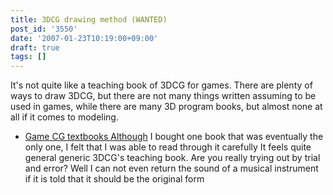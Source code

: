 ```yaml
---
title: 3DCG drawing method (WANTED)
post_id: '3550'
date: '2007-01-23T10:19:00+09:00'
draft: true
tags: []
---
```


It's not quite like a teaching book of 3DCG for games. There are plenty of ways to draw 3DCG, but there are not many things written assuming to be used in games, while there are many 3D program books, but almost none at all if it comes to modeling.

*   [Game CG textbooks Although](http://www.amazon.co.jp/%E3%82%B2%E3%83%BC%E3%83%A0CG%E6%95%99%E7%A7%91%E6%9B%B8-%E2%80%95%E3%82%AD%E3%83%A3%E3%83%A9%E3%82%AF%E3%82%BF%E3%83%BC%E3%83%BB%E8%83%8C%E6%99%AF%E7%B7%A8%E2%80%95-%E6%9D%89%E5%8E%9F-%E7%94%B1%E7%BE%8E%E5%AD%90/dp/4939007766/sr=8-1/qid=1169515055/ref=sr_1_1/249-5114787-5895507?ie=UTF8&s=books) I bought one book that was eventually the only one, I felt that I was able to read through it carefully It feels quite general generic 3DCG's teaching book. Are you really trying out by trial and error? Well I can not even return the sound of a musical instrument if it is told that it should be the original form
